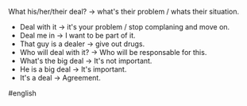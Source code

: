 What his/her/their deal? -> what's their problem / whats their situation.
- Deal with it -> it's your problem / stop complaning and move on.
- Deal me in -> I want to be part of it.
- That guy is a dealer -> give out drugs.
- Who will deal with it? -> Who will be responsable for this.
- What's the big deal -> It's not important.
- He is a big deal -> It's important.
- It's a deal -> Agreement.

#english
